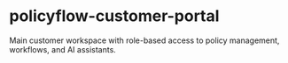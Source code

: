# policyflow-customer-portal
Main customer workspace with role-based access to policy management, workflows, and AI assistants.
